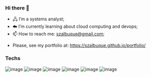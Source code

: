 ### Hi there 👋

- 🖧 I’m a systems analyst;
- ☁️ I’m currently learning about cloud computing and devops;
- 📫 How to reach me: szalbuque@gmail.com;

* Please, see my portfolio at: https://szalbuque.github.io/portfolio/

### Techs 
![image](https://github.com/szalbuque/szalbuque/assets/64749145/0253f46c-503b-4590-a07a-b68cc5cdd074) ![image](https://github.com/szalbuque/szalbuque/assets/64749145/b6726055-eb3a-49e7-86a5-a2ff58b14b5c) ![image](https://github.com/szalbuque/szalbuque/assets/64749145/aae3dd54-c124-4cca-a2f9-6018fc01fb71) ![image](https://github.com/szalbuque/szalbuque/assets/64749145/5e403d86-e6b2-4a20-b2ae-4862933de874)  ![image](https://github.com/szalbuque/szalbuque/assets/64749145/d68b5d2a-c822-4024-9be8-13b1907a66fe) ![image](https://github.com/szalbuque/szalbuque/assets/64749145/c5069be4-e5e5-45ea-8bc3-14d7dc1329b7)




